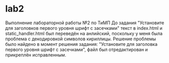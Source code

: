 # lab2
Выполнение лабораторной работы №2 по ТиМП
До задания "Установите для заголовков первого уровня шрифт с засечками" текст в index.html и static_handler.html был переведён на анлийский, 
поскольку у меня была проблема с декодировкой символов кириллицы. Решение проблемы было найдено в момент решения задания: 
"Установите для заголовка первого уровня шрифт с засечками", файл был отредактирован и прикреплён исправленным.
